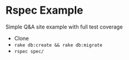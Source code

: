# Rspec Example
Simple Q&A site example with full test coverage

- Clone
- `rake db:create && rake db:migrate`
- `rspec spec/`